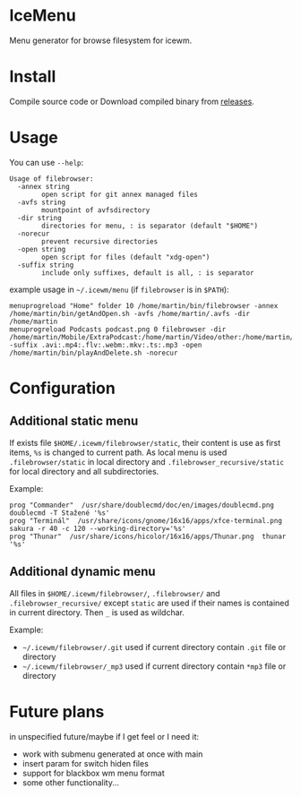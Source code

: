 # IceMenu

Menu generator for browse filesystem for icewm.

# Install

Compile source code or Download compiled binary from [releases](https://github.com/martinlebeda/IceMenu/releases).

# Usage

You can use `--help`:

```
Usage of filebrowser:
  -annex string
    	open script for git annex managed files
  -avfs string
    	mountpoint of avfsdirectory
  -dir string
    	directories for menu, : is separator (default "$HOME")
  -norecur
    	prevent recursive directories 
  -open string
    	open script for files (default "xdg-open")
  -suffix string
    	include only suffixes, default is all, : is separator
```

example usage in `~/.icewm/menu` (if `filebrowser` is in `$PATH`):
```
menuprogreload "Home" folder 10 /home/martin/bin/filebrowser -annex /home/martin/bin/getAndOpen.sh -avfs /home/martin/.avfs -dir /home/martin
menuprogreload Podcasts podcast.png 0 filebrowser -dir /home/martin/Mobile/ExtraPodcast:/home/martin/Video/other:/home/martin/Downloads -suffix .avi:.mp4:.flv:.webm:.mkv:.ts:.mp3 -open /home/martin/bin/playAndDelete.sh -norecur
```

# Configuration

## Additional static menu

If exists file `$HOME/.icewm/filebrowser/static`, their content is use as first items, `%s` is changed to current path.
As local menu is used `.filebrowser/static` in local directory and `.filebrowser_recursive/static` for local directory and all subdirectories.

Example:
```
prog "Commander"  /usr/share/doublecmd/doc/en/images/doublecmd.png  doublecmd -T Stažené '%s'
prog "Terminál"  /usr/share/icons/gnome/16x16/apps/xfce-terminal.png  sakura -r 40 -c 120 --working-directory='%s'
prog "Thunar"  /usr/share/icons/hicolor/16x16/apps/Thunar.png  thunar '%s'
```

## Additional dynamic menu

All files in `$HOME/.icewm/filebrowser/`, `.filebrowser/` and `.filebrowser_recursive/` except `static` are used if their names is contained in current directory.
Then `_` is used as wildchar.

Example:
- `~/.icewm/filebrowser/.git` used if current directory contain `.git` file or directory
- `~/.icewm/filebrowser/_mp3` used if current directory contain `*mp3` file or directory


# Future plans 

in unspecified future/maybe if I get feel or I need it:

- work with submenu generated at once with main
- insert param for switch hiden files
- support for blackbox wm menu format
- some other functionality...
